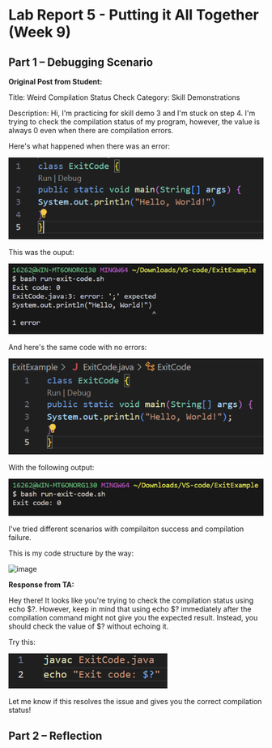 # Lab Report 5 - Putting it All Together (Week 9)
## Part 1 – Debugging Scenario

**Original Post from Student:**

Title: Weird Compilation Status Check
Category: Skill Demonstrations 

Description:
Hi, I'm practicing for skill demo 3 and I'm stuck on step 4. I'm trying to check the compilation status of my program, however, the value is always 0 even when there are compilation errors. 

Here's what happened when there was an error: 

![image](Error.png)

This was the ouput: 

![image](OutputError.png)

And here's the same code with no errors:

![image](NoError.png)

With the following output: 

![image](OutputNoError.png)

I've tried different scenarios with compilaiton success and compilation failure.

This is my code structure by the way: 

![image](Structure.png)

**Response from TA:**

Hey there! It looks like you're trying to check the compilation status using echo $?. However, keep in mind that using echo $? immediately after the compilation command might not give you the expected result. Instead, you should check the value of $? without echoing it.

Try this:

![image](TAFix.png)

Let me know if this resolves the issue and gives you the correct compilation status!

## Part 2 – Reflection
